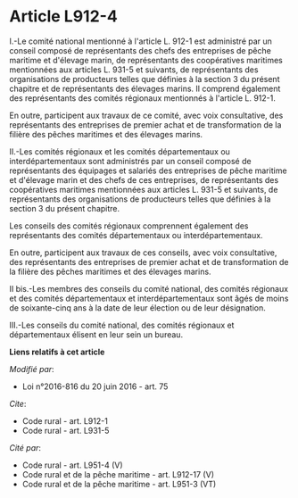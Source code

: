 # Article L912-4

I.-Le comité national mentionné à l'article L. 912-1 est administré par un conseil composé de représentants des chefs des
entreprises de pêche maritime et d'élevage marin, de représentants des coopératives maritimes mentionnées aux articles L.
931-5 et suivants, de représentants des organisations de producteurs telles que définies à la section 3 du présent chapitre
et de représentants des élevages marins. Il comprend également des représentants des comités régionaux mentionnés à l'article
L. 912-1. 

En outre, participent aux travaux de ce comité, avec voix consultative, des représentants des entreprises de premier achat et
de transformation de la filière des pêches maritimes et des élevages marins. 

II.-Les comités régionaux et les comités départementaux ou interdépartementaux sont administrés par un conseil composé de
représentants des équipages et salariés des entreprises de pêche maritime et d'élevage marin et des chefs de ces entreprises,
de représentants des coopératives maritimes mentionnées aux articles L. 931-5 et suivants, de représentants des organisations
de producteurs telles que définies à la section 3 du présent chapitre. 

Les conseils des comités régionaux comprennent également des représentants des comités départementaux ou
interdépartementaux. 

En outre, participent aux travaux de ces conseils, avec voix consultative, des représentants des entreprises de premier achat
et de transformation de la filière des pêches maritimes et des élevages marins.

II bis.-Les membres des conseils du comité national, des comités régionaux et des comités départementaux et
interdépartementaux sont âgés de moins de soixante-cinq ans à la date de leur élection ou de leur désignation. 

III.-Les conseils du comité national, des comités régionaux et départementaux élisent en leur sein un bureau.

**Liens relatifs à cet article**

_Modifié par_:

  - Loi n°2016-816 du 20 juin 2016 - art. 75

_Cite_:

  - Code rural - art. L912-1
  - Code rural - art. L931-5

_Cité par_:

  - Code rural - art. L951-4 (V)
  - Code rural et  de la pêche maritime - art. L912-17 (V)
  - Code rural et de la pêche maritime - art. L951-3 (VT)
